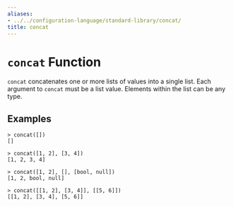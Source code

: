```yaml
---
aliases:
- ../../configuration-language/standard-library/concat/
title: concat
---
```


# `concat` Function

`concat` concatenates one or more lists of values into a single list. Each
argument to `concat` must be a list value. Elements within the list can be any
type.

## Examples

```
> concat([])
[]

> concat([1, 2], [3, 4])
[1, 2, 3, 4]

> concat([1, 2], [], [bool, null])
[1, 2, bool, null]

> concat([[1, 2], [3, 4]], [[5, 6]])
[[1, 2], [3, 4], [5, 6]]
```
